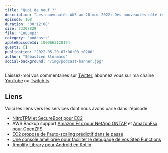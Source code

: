 ```yaml
---
title: "Quoi de neuf ?"
description: "Les nouveautés AWS au 20 mai 2022: Des nouveautés côté infrastructure puisqu'on parle de Trusted Platform Module (TPM), de EC2 auto-scaling et de Backup, mais aussi dans le monde du serverless avec Step Functions et dans le monde du mobile avec Amplify."
episode: 108
duration: "00:12:08"
size: 23307829
file: "108.mp3"
category: "podcasts"
appleEpisodeId: 1000663120194
guests: []
publication: "2022-05-20 07:00:00 +0200"
author: "Sébastien Stormacq"
social-background: "/img/podcast-banner.jpg"
---
```


Laissez-moi vos commentaires sur [Twitter](https://twitter.com/sebsto), abonnez vous sur ma chaîne [YouTube](https://www.youtube.com/sebsto) ou [Twitch.tv](https://www.twitch.tv/sebAWS)

## Liens

Voici les liens vers les services dont nous avons parlé dans l'épisode.

- [NitroTPM et SecureBoot pour EC2](https://aws.amazon.com/blogs/aws/amazon-ec2-now-supports-nitrotpm-and-uefi-secure-boot/)
- AWS Backup support [Amazon Fsx pour NetApp ONTAP](https://aws.amazon.com/about-aws/whats-new/2022/05/aws-backup-amazon-fsx-netapp-ontap-set-services-centralized-data-protection/) et [AmazonFsx pour OpenZFS](https://aws.amazon.com/about-aws/whats-new/2022/05/aws-backup-amazon-fsx-openzfs/)
- [EC2 propose de l'auto-scaling prédictif dans le passé](https://aws.amazon.com/about-aws/whats-new/2022/05/amazon-ec2-auto-scaling-backfill-predictive-scaling-forecasts-accuracy-validate/)
- [Une console améliorée pour faciliter le debugage de vos Step Functions](https://aws.amazon.com/blogs/compute/debugging-aws-step-functions-executions-with-the-new-console-experience/)
- [Amplify Library pour Android en Kotlin](https://aws.amazon.com/about-aws/whats-new/2022/05/amplify-android-library-developer-preview-kotlin/)
